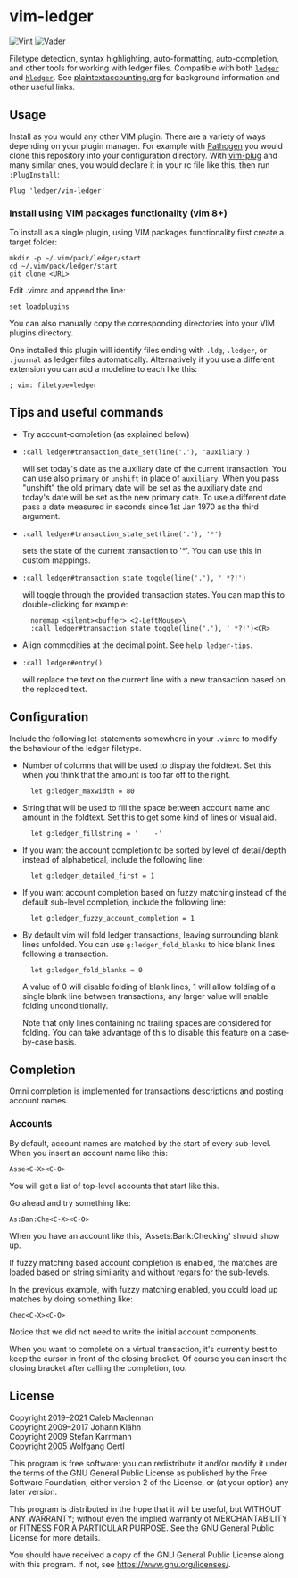 # vim-ledger

[![Vint](https://github.com/ledger/vim-ledger/workflows/Vint/badge.svg)](https://github.com/ledger/vim-ledger/actions?workflow=Vint)
[![Vader](https://github.com/ledger/vim-ledger/workflows/Vader/badge.svg)](https://github.com/ledger/vim-ledger/actions?workflow=Vader)

Filetype detection, syntax highlighting, auto-formatting, auto-completion, and other tools for working with ledger files.
Compatible with both [`ledger`][ledgercli] and [`hledger`][hledger].
See [plaintextaccounting.org][pta] for background information and other useful links.

## Usage

Install as you would any other VIM plugin.
There are a variety of ways depending on your plugin manager.
For example with [Pathogen](https://github.com/tpope/vim-pathogen) you would clone this repository into your configuration directory.
With [vim-plug](https://github.com/junegunn/vim-plug) and many similar ones, you would declare it in your rc file like this, then run `:PlugInstall`:


```vimscript
Plug 'ledger/vim-ledger'
```

### Install using VIM packages functionality (vim 8+)

To install as a single plugin, using VIM packages functionality first create a target folder:
``` plugin
mkdir -p ~/.vim/pack/ledger/start
cd ~/.vim/pack/ledger/start
git clone <URL>
```

Edit .vimrc and append the line:
```
set loadplugins
```


You can also manually copy the corresponding directories into your VIM plugins directory.

One installed this plugin will identify files ending with `.ldg`, `.ledger`, or `.journal` as ledger files automatically.
Alternatively if you use a different extension you can add a modeline to each like this:

```ledger
; vim: filetype=ledger
```

## Tips and useful commands

* Try account-completion (as explained below)

* `:call ledger#transaction_date_set(line('.'), 'auxiliary')`

  will set today's date as the auxiliary date of the current transaction.
  You can use also `primary` or `unshift` in place of `auxiliary`.
  When you pass "unshift" the old primary date will be set as the auxiliary date and today's date will be set as the new primary date.
  To use a different date pass a date measured in seconds since 1st Jan 1970 as the third argument.

* `:call ledger#transaction_state_set(line('.'), '*')`

  sets the state of the current transaction to '*'.
  You can use this in custom mappings.

* `:call ledger#transaction_state_toggle(line('.'), ' *?!')`

  will toggle through the provided transaction states.
  You can map this to double-clicking for example:

        noremap <silent><buffer> <2-LeftMouse>\
        :call ledger#transaction_state_toggle(line('.'), ' *?!')<CR>

* Align commodities at the decimal point. See `help ledger-tips`.

* `:call ledger#entry()`

  will replace the text on the current line with a new transaction based on the replaced text.

## Configuration

Include the following let-statements somewhere in your `.vimrc` to modify the behaviour of the ledger filetype.

* Number of columns that will be used to display the foldtext.
  Set this when you think that the amount is too far off to the right.

        let g:ledger_maxwidth = 80

* String that will be used to fill the space between account name and amount in the foldtext.
  Set this to get some kind of lines or visual aid.

        let g:ledger_fillstring = '    -'

* If you want the account completion to be sorted by level of detail/depth instead of alphabetical, include the following line:

        let g:ledger_detailed_first = 1

* If you want account completion based on fuzzy matching instead of the default sub-level completion, include the following line:

        let g:ledger_fuzzy_account_completion = 1

* By default vim will fold ledger transactions, leaving surrounding blank lines unfolded.
  You can use `g:ledger_fold_blanks` to hide blank lines following a transaction.

        let g:ledger_fold_blanks = 0

  A value of 0 will disable folding of blank lines, 1 will allow folding of a single blank line between transactions; any larger value will enable folding unconditionally.

  Note that only lines containing no trailing spaces are considered for folding.
  You can take advantage of this to disable this feature on a case-by-case basis.

## Completion

Omni completion is implemented for transactions descriptions and posting account names.

### Accounts

By default, account names are matched by the start of every sub-level.
When you insert an account name like this:

    Asse<C-X><C-O>

You will get a list of top-level accounts that start like this.

Go ahead and try something like:

    As:Ban:Che<C-X><C-O>

When you have an account like this, 'Assets:Bank:Checking' should show up.

If fuzzy matching based account completion is enabled, the matches are
loaded based on string similarity and without regars for the sub-levels.

In the previous example, with fuzzy matching enabled, you could load up
matches by doing something like:

    Chec<C-X><C-O>

Notice that we did not need to write the initial account components.

When you want to complete on a virtual transaction, it's currently best to keep the cursor in front of the closing bracket.
Of course you can insert the closing bracket after calling the completion, too.

## License

Copyright 2019–2021 Caleb Maclennan  
Copyright 2009–2017 Johann Klähn  
Copyright 2009 Stefan Karrmann  
Copyright 2005 Wolfgang Oertl

This program is free software:
you can redistribute it and/or modify it under the terms of the GNU General Public License as published by the Free Software Foundation, either version 2 of the License, or (at your option) any later version.

This program is distributed in the hope that it will be useful, but WITHOUT ANY WARRANTY; without even the implied warranty of MERCHANTABILITY or FITNESS FOR A PARTICULAR PURPOSE.
See the GNU General Public License for more details.

You should have received a copy of the GNU General Public License along with this program.
If not, see <https://www.gnu.org/licenses/>.

 [hledger]: https://hledger.org/
 [ledgercli]: https://www.ledger-cli.org/
 [pta]: https://plaintextaccounting.org/
